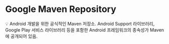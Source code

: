 # Google Maven Repository

<aside>
💡 Android 개발을 위한 공식적인 Maven 저장소.
Android Support 라이브러리, Google Play 서비스 라이브러리 등을 포함한 Android 프레임워크의 종속성가 Maven에 공개되어 있음.

</aside>